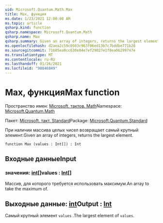 ```yaml
---
uid: Microsoft.Quantum.Math.Max
title: Max, функция
ms.date: 1/23/2021 12:00:00 AM
ms.topic: article
qsharp.kind: function
qsharp.namespace: Microsoft.Quantum.Math
qsharp.name: Max
qsharp.summary: Given an array of integers, returns the largest element.
ms.openlocfilehash: d2aea2c59c0503c963f06ed13b7c7bddbe771b28
ms.sourcegitcommit: 71605ea9cc630e84e7ef29027e1f0ea06299747e
ms.translationtype: MT
ms.contentlocale: ru-RU
ms.lasthandoff: 01/26/2021
ms.locfileid: "98846849"
---
```

# <a name="max-function"></a><span data-ttu-id="b8367-102">Max, функция</span><span class="sxs-lookup"><span data-stu-id="b8367-102">Max function</span></span>

<span data-ttu-id="b8367-103">Пространство имен: [Microsoft. тактов. Math](xref:Microsoft.Quantum.Math)</span><span class="sxs-lookup"><span data-stu-id="b8367-103">Namespace: [Microsoft.Quantum.Math](xref:Microsoft.Quantum.Math)</span></span>

<span data-ttu-id="b8367-104">Пакет: [Microsoft. такт. Standard](https://nuget.org/packages/Microsoft.Quantum.Standard)</span><span class="sxs-lookup"><span data-stu-id="b8367-104">Package: [Microsoft.Quantum.Standard](https://nuget.org/packages/Microsoft.Quantum.Standard)</span></span>


<span data-ttu-id="b8367-105">При наличии массива целых чисел возвращает самый крупный элемент.</span><span class="sxs-lookup"><span data-stu-id="b8367-105">Given an array of integers, returns the largest element.</span></span>

```qsharp
function Max (values : Int[]) : Int
```


## <a name="input"></a><span data-ttu-id="b8367-106">Входные данные</span><span class="sxs-lookup"><span data-stu-id="b8367-106">Input</span></span>

### <a name="values--int"></a><span data-ttu-id="b8367-107">значения: [int](xref:microsoft.quantum.lang-ref.int)[]</span><span class="sxs-lookup"><span data-stu-id="b8367-107">values : [Int](xref:microsoft.quantum.lang-ref.int)[]</span></span>

<span data-ttu-id="b8367-108">Массив, для которого требуется использовать максимум.</span><span class="sxs-lookup"><span data-stu-id="b8367-108">An array to take the maximum of.</span></span>



## <a name="output--int"></a><span data-ttu-id="b8367-109">Выходные данные: [int](xref:microsoft.quantum.lang-ref.int)</span><span class="sxs-lookup"><span data-stu-id="b8367-109">Output : [Int](xref:microsoft.quantum.lang-ref.int)</span></span>

<span data-ttu-id="b8367-110">Самый крупный элемент `values` .</span><span class="sxs-lookup"><span data-stu-id="b8367-110">The largest element of `values`.</span></span>